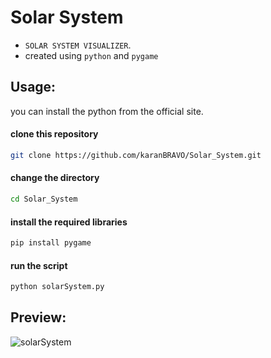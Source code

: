 # Solar System

- `SOLAR SYSTEM VISUALIZER`.
- created using `python` and `pygame`

## Usage:

you can install the python from the official site.

#### clone this repository

  ```bash
  git clone https://github.com/karanBRAVO/Solar_System.git
  ```

#### change the directory

  ```bash
  cd Solar_System
  ```

#### install the required libraries

  ```bash
  pip install pygame
  ```

#### run the script

  ```bash
  python solarSystem.py
  ```

## Preview:

![solarSystem](https://user-images.githubusercontent.com/77043443/193523237-ef8ba929-9cea-49cb-aa2f-1fa5a5b61264.png)
